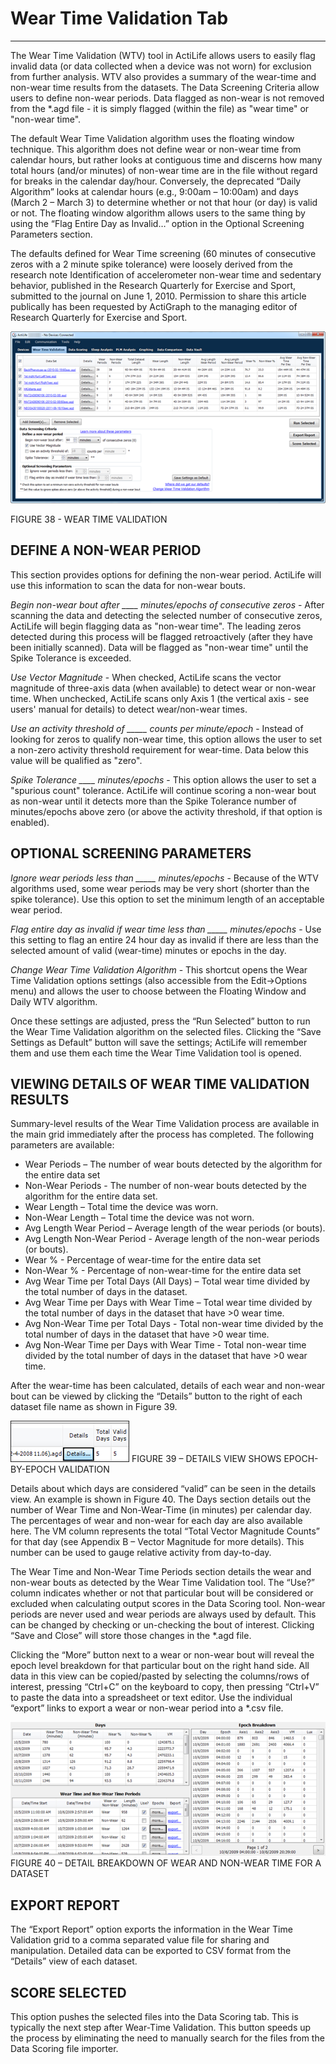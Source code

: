 # Wear Time Validation Tab #

----------

The Wear Time Validation (WTV) tool in ActiLife allows users to easily flag invalid data (or data collected when a device was not worn) for exclusion from further analysis.  WTV also provides a summary of the wear-time and non-wear time results from the datasets.  The Data Screening Criteria allow users to define non-wear periods.  Data flagged as non-wear is not removed from the *.agd file - it is simply flagged (within the file) as "wear time" or "non-wear time".

The default Wear Time Validation algorithm uses the floating window technique.  This algorithm does not define wear or non-wear time from calendar hours, but rather looks at contiguous time and discerns how many total hours (and/or minutes) of non-wear time are in the file without regard for breaks in the calendar day/hour.  Conversely, the deprecated “Daily Algorithm” looks at calendar hours (e.g., 9:00am – 10:00am) and days (March 2 – March 3) to determine whether or not that hour (or day) is valid or not.  The floating window algorithm allows users to the same thing by using the “Flag Entire Day as Invalid…” option in the Optional Screening Parameters section.

The defaults defined for Wear Time screening (60 minutes of consecutive zeros with a 2 minute spike tolerance) were loosely derived from the research note Identification of accelerometer non-wear time and sedentary behavior, published in the Research Quarterly for Exercise and Sport, submitted to the journal on June 1, 2010.  Permission to share this article publically has been requested by ActiGraph to the managing editor of Research Quarterly for Exercise and Sport.

![](/assets/img/WearTimeValidation.png)

FIGURE 38 - WEAR TIME VALIDATION

## DEFINE A NON-WEAR PERIOD ##

This section provides options for defining the non-wear period.  ActiLife will use this information to scan the data for non-wear bouts.

*Begin non-wear bout after ____ minutes/epochs of consecutive zeros* - After scanning the data and detecting the selected number of consecutive zeros, ActiLife will begin flagging data as "non-wear time".  The leading zeros detected during this process will be flagged retroactively (after they have been initially scanned).  Data will be flagged as "non-wear time" until the Spike Tolerance is exceeded.

*Use Vector Magnitude* - When checked, ActiLife scans the vector magnitude of three-axis data (when available) to detect wear or non-wear time.  When unchecked, ActiLife scans only Axis 1 (the vertical axis - see users' manual for details) to detect wear/non-wear times.

*Use an activity threshold of _____ counts per minute/epoch* - Instead of looking for zeros to qualify non-wear time, this option allows the user to set a non-zero activity threshold requirement for wear-time.  Data below this value will be qualified as "zero".

*Spike Tolerance ____ minutes/epochs* - This option allows the user to set a "spurious count" tolerance.  ActiLife will continue scoring a non-wear bout as non-wear until it detects more than the Spike Tolerance number of minutes/epochs above zero (or above the activity threshold, if that option is enabled).
 
## OPTIONAL SCREENING PARAMETERS ##

*Ignore wear periods less than _____ minutes/epochs* - Because of the WTV algorithms used, some wear periods may be very short (shorter than the spike tolerance).  Use this option to set the minimum length of an acceptable wear period.

*Flag entire day as invalid if wear time less than _____ minutes/epochs* - Use this setting to flag an entire 24 hour day as invalid if there are less than the selected amount of valid (wear-time) minutes or epochs in the day.

*Change Wear Time Validation Algorithm* - This shortcut opens the Wear Time Validation options settings (also accessible from the Edit->Options menu) and allows the user to choose between the Floating Window and Daily WTV algorithm.

Once these settings are adjusted, press the “Run Selected” button to run the Wear Time Validation algorithm on the selected files.  Clicking the “Save Settings as Default” button will save the settings; ActiLife will remember them and use them each time the Wear Time Validation tool is opened.

## VIEWING DETAILS OF WEAR TIME VALIDATION RESULTS ##

Summary-level results of the Wear Time Validation process are available in the main grid immediately after the process has completed.  The following parameters are available:

* Wear Periods – The number of wear bouts detected by the algorithm for the entire data set
* Non-Wear Periods - The number of non-wear bouts detected by the algorithm for the entire data set.
* Wear Length – Total time the device was worn.
* Non-Wear Length – Total time the device was not worn.
* Avg Length Wear Period – Average length of the wear periods (or bouts).
* Avg Length Non-Wear Period - Average length of the non-wear periods (or bouts).
* Wear % - Percentage of wear-time for the entire data set
* Non-Wear % - Percentage of non-wear-time for the entire data set
* Avg Wear Time per Total Days (All Days) – Total wear time divided by the total number of days in the dataset.
* Avg Wear Time per Days with Wear Time – Total wear time divided by the total number of days in the dataset that have >0 wear time.
* Avg Non-Wear Time per Total Days - Total non-wear time divided by the total number of days in the dataset that have >0 wear time.
* Avg Non-Wear Time per Days with Wear Time - Total non-wear time divided by the total number of days in the dataset that have >0 wear time.

After the wear-time has been calculated, details of each wear and non-wear bout can be viewed by clicking the “Details” button to the right of each dataset file name as shown in Figure 39.

![](/assets/img/WtvDetailsButton.png)
FIGURE 39 – DETAILS VIEW SHOWS EPOCH-BY-EPOCH VALIDATION

Details about which days are considered “valid” can be seen in the details view.  An example is shown in Figure 40.  The Days section details out the number of Wear Time and Non-Wear-Time (in minutes) per calendar day.  The percentages of wear and non-wear for each day are also available here.  The VM column represents the total “Total Vector Magnitude Counts” for that day (see Appendix B – Vector Magnitude for more details).  This number can be used to gauge relative activity from day-to-day.

The Wear Time and Non-Wear Time Periods section details the wear and non-wear bouts as detected by the Wear Time Validation tool.  The “Use?” column indicates whether or not that particular bout will be considered or excluded when calculating output scores in the Data Scoring tool.  Non-wear periods are never used and wear periods are always used by default.  This can be changed by checking or un-checking the bout of interest.  Clicking “Save and Close” will store those changes in the *.agd file.

Clicking the “More” button next to a wear or non-wear bout will reveal the epoch level breakdown for that particular bout on the right hand side.  All data in this view can be copied/pasted by selecting the columns/rows of interest, pressing “Ctrl+C” on the keyboard to copy, then pressing “Ctrl+V” to paste the data into a spreadsheet or text editor.  Use the individual “export” links to export a wear or non-wear period into a *.csv file.

![](/assets/img/WtvDetails.png)
FIGURE 40 – DETAIL BREAKDOWN OF WEAR AND NON-WEAR TIME FOR A DATASET

## EXPORT REPORT ##

The “Export Report” option exports the information in the Wear Time Validation grid to a comma separated value file for sharing and manipulation.  Detailed data can be exported to CSV format from the “Details” view of each dataset.

## SCORE SELECTED ##
This option pushes the selected files into the Data Scoring tab.  This is typically the next step after Wear-Time Validation.  This button speeds up the process by eliminating the need to manually search for the files from the Data Scoring file importer.
